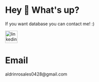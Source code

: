 <h1 align="left">Hey 👋 What's up?</h1>


<p align="left">If you want database you can contact me! :) </p>

<div align="left">
 <a href = "https://www.linkedin.com/in/aldrin-rosales-8b277b228/"> <img src="https://cdn.jsdelivr.net/gh/devicons/devicon@latest/icons/linkedin/linkedin-original.svg" height="40" alt="linkedin logo"  /> </a>
<h1>Email</h1>
<p>aldrinrosales0428@gmail.com</p>
</div>


